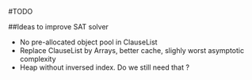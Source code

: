 #TODO

##Ideas to improve SAT solver
* No pre-allocated object pool in ClauseList
* Replace ClauseList by Arrays, better cache, slighly worst asymptotic complexity
* Heap without inversed index. Do we still need that ?
